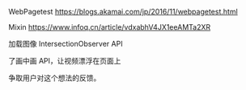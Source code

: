 WebPagetest
https://blogs.akamai.com/jp/2016/11/webpagetest.html

Mixin
https://www.infoq.cn/article/vdxabhV4JX1eeAMTa2XR

加载图像
 IntersectionObserver API
 
 了画中画 API，让视频漂浮在页面上
 
 争取用户对这个想法的反馈。
